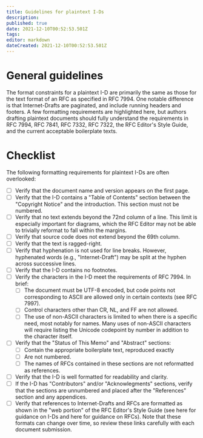 ```yaml
---
title: Guidelines for plaintext I-Ds
description: 
published: true
date: 2021-12-10T00:52:53.501Z
tags: 
editor: markdown
dateCreated: 2021-12-10T00:52:53.501Z
---
```


# General guidelines
The format constraints for a plaintext I-D are primarily the same as those for the text format of an RFC as specified in RFC 7994. One notable difference is that Internet-Drafts are paginated, and include running headers and footers. A few formatting requirements are highlighted here, but authors drafting plaintext documents should fully understand the requirements in RFC 7994, RFC 7841, RFC 7332, RFC 7322, the RFC Editor's Style Guide, and the current acceptable boilerplate texts.

# Checklist

The following formatting requirements for plaintext I-Ds are often overlooked:

- [ ] Verify that the document name and version appears on the first page.
- [ ] Verify that the I-D contains a "Table of Contents" section between the "Copyright Notice" and the introduction. This section must not be numbered.
- [ ] Verify that no text extends beyond the 72nd column of a line. This limit is especially important for diagrams, which the RFC Editor may not be able to trivially reformat to fall within the margins.
- [ ] Verify that source code does not extend beyond the 69th column.
- [ ] Verify that the text is ragged-right.
- [ ] Verify that hyphenation is not used for line breaks. However, hyphenated words (e.g., "Internet-Draft") may be split at the hyphen across successive lines.
- [ ] Verify that the I-D contains no footnotes.
- [ ] Verify the characters in the I-D meet the requirements of RFC 7994. In brief:
    - [ ] The document must be UTF-8 encoded, but code points not corresponding to ASCII are allowed only in certain contexts (see RFC 7997). 
    - [ ] Control characters other than CR, NL, and FF are not allowed. 
    - [ ] The use of non-ASCII characters is limited to when there is a specific need, most notably for names. Many uses of non-ASCII characters will require listing the Unicode codepoint by number in addition to the character itself.
- [ ] Verify that the "Status of This Memo" and "Abstract" sections:
    - [ ] Contain the appropriate boilerplate text, reproduced exactly
    - [ ] Are not numbered.
    - [ ] The names of RFCs contained in these sections are not reformatted as references.
- [ ] Verify that the I-D is well formatted for readability and clarity.
- [ ] If the I-D has "Contributors" and/or "Acknowlegments" sections, verify that the sections are unnumbered and placed after the "References" section and any appendices.
- [ ] Verify that references to Internet-Drafts and RFCs are formatted as shown in the "web portion" of the RFC Editor's Style Guide (see here for guidance on I-Ds and here for guidance on RFCs). Note that these formats can change over time, so review these links carefully with each document submission.
